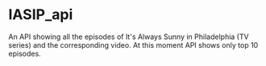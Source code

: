 # IASIP_api
An API showing all the episodes of It's Always Sunny in Philadelphia (TV series) and the corresponding video.
At this moment API shows only top 10 episodes.
